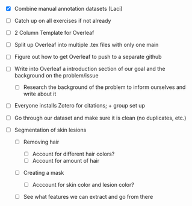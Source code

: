 - [x] Combine manual annotation datasets (Laci)

- [ ] Catch up on all exercises if not already
- [ ] 2 Column Template for Overleaf
- [ ] Split up Overleaf into multiple .tex files with only one main
- [ ] Figure out how to get Overleaf to push to a separate github
- [ ] Write into Overleaf a introduction section of our goal and the background on the problem/issue
    - [ ] Research the background of the problem to inform ourselves and write about it
- [ ] Everyone installs Zotero for citations; + group set up
- [ ] Go through our dataset and make sure it is clean (no duplicates, etc.)
- [ ] Segmentation of skin lesions 
    - [ ] Removing hair
        - [ ] Account for different hair colors?
        - [ ] Account for amount of hair
    - [ ] Creating a mask
        - [ ] Acccount for skin color and lesion color?
    - [ ] See what features we can extract and go from there

